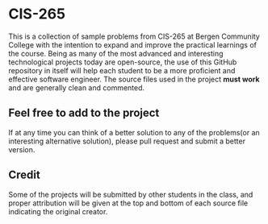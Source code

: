 # CIS-265
This is a collection of sample problems from CIS-265 at Bergen Community College with the intention to expand and improve the practical learnings of the course. Being as many of the most advanced and interesting technological projects today are open-source, the use of this GitHub repository in itself will help each student to be a more proficient and effective software engineer. The source files used in the project **must work** and are generally clean and commented. 

## Feel free to add to the project
If at any time you can think of a better solution to any of the problems(or an interesting alternative solution), please pull request and submit a better version. 

## Credit
Some of the projects will be submitted by other students in the class, and proper attribution will be given at the top and bottom of each source file indicating the original creator. 
